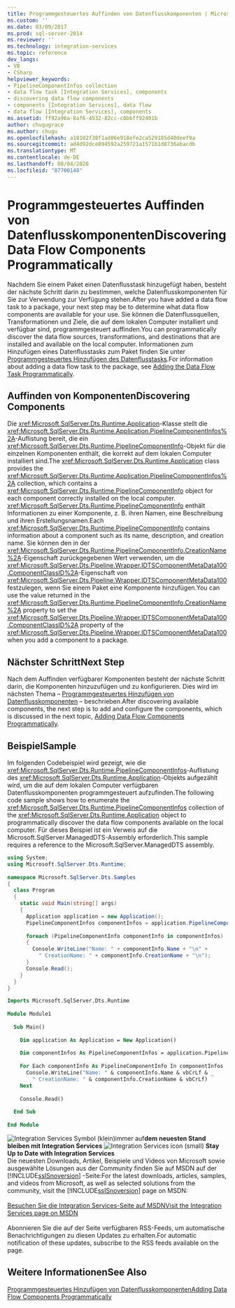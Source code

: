 ```yaml
---
title: Programmgesteuertes Auffinden von Datenflusskomponenten | Microsoft-Dokumentation
ms.custom: ''
ms.date: 03/09/2017
ms.prod: sql-server-2014
ms.reviewer: ''
ms.technology: integration-services
ms.topic: reference
dev_langs:
- VB
- CSharp
helpviewer_keywords:
- PipelineComponentInfos collection
- data flow task [Integration Services], components
- discovering data flow components
- components [Integration Services], data flow
- data flow [Integration Services], components
ms.assetid: ff92a96a-8af6-4532-82cc-c0bbff92401b
author: chugugrace
ms.author: chugu
ms.openlocfilehash: a18102f38f1ad06e918efe2ca529185d40deef9a
ms.sourcegitcommit: ad4d92dce894592a259721a1571b1d8736abacdb
ms.translationtype: MT
ms.contentlocale: de-DE
ms.lasthandoff: 08/04/2020
ms.locfileid: "87700148"
---
```

# <a name="discovering-data-flow-components-programmatically"></a><span data-ttu-id="8ba20-102">Programmgesteuertes Auffinden von Datenflusskomponenten</span><span class="sxs-lookup"><span data-stu-id="8ba20-102">Discovering Data Flow Components Programmatically</span></span>
  <span data-ttu-id="8ba20-103">Nachdem Sie einem Paket einen Datenflusstask hinzugefügt haben, besteht der nächste Schritt darin zu bestimmen, welche Datenflusskomponenten für Sie zur Verwendung zur Verfügung stehen.</span><span class="sxs-lookup"><span data-stu-id="8ba20-103">After you have added a data flow task to a package, your next step may be to determine what data flow components are available for your use.</span></span> <span data-ttu-id="8ba20-104">Sie können die Datenflussquellen, Transformationen und Ziele, die auf dem lokalen Computer installiert und verfügbar sind, programmgesteuert auffinden.</span><span class="sxs-lookup"><span data-stu-id="8ba20-104">You can programmatically discover the data flow sources, transformations, and destinations that are installed and available on the local computer.</span></span> <span data-ttu-id="8ba20-105">Informationen zum Hinzufügen eines Datenflusstasks zum Paket finden Sie unter [Programmgesteuertes Hinzufügen des Datenflusstasks](../building-packages-programmatically/adding-the-data-flow-task-programmatically.md).</span><span class="sxs-lookup"><span data-stu-id="8ba20-105">For information about adding a data flow task to the package, see [Adding the Data Flow Task Programmatically](../building-packages-programmatically/adding-the-data-flow-task-programmatically.md).</span></span>  
  
## <a name="discovering-components"></a><span data-ttu-id="8ba20-106">Auffinden von Komponenten</span><span class="sxs-lookup"><span data-stu-id="8ba20-106">Discovering Components</span></span>  
 <span data-ttu-id="8ba20-107">Die <xref:Microsoft.SqlServer.Dts.Runtime.Application>-Klasse stellt die <xref:Microsoft.SqlServer.Dts.Runtime.Application.PipelineComponentInfos%2A>-Auflistung bereit, die ein <xref:Microsoft.SqlServer.Dts.Runtime.PipelineComponentInfo>-Objekt für die einzelnen Komponenten enthält, die korrekt auf dem lokalen Computer installiert sind.</span><span class="sxs-lookup"><span data-stu-id="8ba20-107">The <xref:Microsoft.SqlServer.Dts.Runtime.Application> class provides the <xref:Microsoft.SqlServer.Dts.Runtime.Application.PipelineComponentInfos%2A> collection, which contains a <xref:Microsoft.SqlServer.Dts.Runtime.PipelineComponentInfo> object for each component correctly installed on the local computer.</span></span> <span data-ttu-id="8ba20-108"><xref:Microsoft.SqlServer.Dts.Runtime.PipelineComponentInfo> enthält Informationen zu einer Komponente, z. B. ihren Namen, eine Beschreibung und ihren Erstellungsnamen.</span><span class="sxs-lookup"><span data-stu-id="8ba20-108">Each <xref:Microsoft.SqlServer.Dts.Runtime.PipelineComponentInfo> contains information about a component such as its name, description, and creation name.</span></span> <span data-ttu-id="8ba20-109">Sie können den in der <xref:Microsoft.SqlServer.Dts.Runtime.PipelineComponentInfo.CreationName%2A>-Eigenschaft zurückgegebenen Wert verwenden, um die <xref:Microsoft.SqlServer.Dts.Pipeline.Wrapper.IDTSComponentMetaData100.ComponentClassID%2A>-Eigenschaft von <xref:Microsoft.SqlServer.Dts.Pipeline.Wrapper.IDTSComponentMetaData100> festzulegen, wenn Sie einem Paket eine Komponente hinzufügen.</span><span class="sxs-lookup"><span data-stu-id="8ba20-109">You can use the value returned in the <xref:Microsoft.SqlServer.Dts.Runtime.PipelineComponentInfo.CreationName%2A> property to set the <xref:Microsoft.SqlServer.Dts.Pipeline.Wrapper.IDTSComponentMetaData100.ComponentClassID%2A> property of the <xref:Microsoft.SqlServer.Dts.Pipeline.Wrapper.IDTSComponentMetaData100> when you add a component to a package.</span></span>  
  
## <a name="next-step"></a><span data-ttu-id="8ba20-110">Nächster Schritt</span><span class="sxs-lookup"><span data-stu-id="8ba20-110">Next Step</span></span>  
 <span data-ttu-id="8ba20-111">Nach dem Auffinden verfügbarer Komponenten besteht der nächste Schritt darin, die Komponenten hinzuzufügen und zu konfigurieren. Dies wird im nächsten Thema – [Programmgesteuertes Hinzufügen von Datenflusskomponenten](../building-packages-programmatically/adding-data-flow-components-programmatically.md) – beschrieben.</span><span class="sxs-lookup"><span data-stu-id="8ba20-111">After discovering available components, the next step is to add and configure the components, which is discussed in the next topic, [Adding Data Flow Components Programmatically](../building-packages-programmatically/adding-data-flow-components-programmatically.md).</span></span>  
  
## <a name="sample"></a><span data-ttu-id="8ba20-112">Beispiel</span><span class="sxs-lookup"><span data-stu-id="8ba20-112">Sample</span></span>  
 <span data-ttu-id="8ba20-113">Im folgenden Codebeispiel wird gezeigt, wie die <xref:Microsoft.SqlServer.Dts.Runtime.PipelineComponentInfos>-Auflistung des <xref:Microsoft.SqlServer.Dts.Runtime.Application>-Objekts aufgezählt wird, um die auf dem lokalen Computer verfügbaren Datenflusskomponenten programmgesteuert aufzufinden.</span><span class="sxs-lookup"><span data-stu-id="8ba20-113">The following code sample shows how to enumerate the <xref:Microsoft.SqlServer.Dts.Runtime.PipelineComponentInfos> collection of the <xref:Microsoft.SqlServer.Dts.Runtime.Application> object to programmatically discover the data flow components available on the local computer.</span></span> <span data-ttu-id="8ba20-114">Für dieses Beispiel ist ein Verweis auf die Microsoft.SqlServer.ManagedDTS-Assembly erforderlich.</span><span class="sxs-lookup"><span data-stu-id="8ba20-114">This sample requires a reference to the Microsoft.SqlServer.ManagedDTS assembly.</span></span>  
  
```csharp  
using System;  
using Microsoft.SqlServer.Dts.Runtime;  
  
namespace Microsoft.SqlServer.Dts.Samples  
{  
  class Program  
  {  
    static void Main(string[] args)  
    {  
      Application application = new Application();  
      PipelineComponentInfos componentInfos = application.PipelineComponentInfos;  
  
      foreach (PipelineComponentInfo componentInfo in componentInfos)  
      {  
        Console.WriteLine("Name: " + componentInfo.Name + "\n" +  
          " CreationName: " + componentInfo.CreationName + "\n");  
      }  
      Console.Read();  
    }  
  }  
}  
```  
  
```vb  
Imports Microsoft.SqlServer.Dts.Runtime  
  
Module Module1  
  
  Sub Main()  
  
    Dim application As Application = New Application()  
  
    Dim componentInfos As PipelineComponentInfos = application.PipelineComponentInfos  
  
    For Each componentInfo As PipelineComponentInfo In componentInfos  
      Console.WriteLine("Name: " & componentInfo.Name & vbCrLf & _  
        " CreationName: " & componentInfo.CreationName & vbCrLf)  
    Next  
  
    Console.Read()  
  
  End Sub  
  
End Module  
```  
  
<span data-ttu-id="8ba20-115">![Integration Services Symbol (klein)](../media/dts-16.gif "Integration Services (kleines Symbol)")immer auf**dem neuesten Stand bleiben mit Integration Services**  </span><span class="sxs-lookup"><span data-stu-id="8ba20-115">![Integration Services icon (small)](../media/dts-16.gif "Integration Services icon (small)")  **Stay Up to Date with Integration Services**</span></span><br /> <span data-ttu-id="8ba20-116">Die neuesten Downloads, Artikel, Beispiele und Videos von Microsoft sowie ausgewählte Lösungen aus der Community finden Sie auf MSDN auf der [!INCLUDE[ssISnoversion](../../includes/ssisnoversion-md.md)] -Seite:</span><span class="sxs-lookup"><span data-stu-id="8ba20-116">For the latest downloads, articles, samples, and videos from Microsoft, as well as selected solutions from the community, visit the [!INCLUDE[ssISnoversion](../../includes/ssisnoversion-md.md)] page on MSDN:</span></span><br /><br /> [<span data-ttu-id="8ba20-117">Besuchen Sie die Integration Services-Seite auf MSDN</span><span class="sxs-lookup"><span data-stu-id="8ba20-117">Visit the Integration Services page on MSDN</span></span>](https://go.microsoft.com/fwlink/?LinkId=136655)<br /><br /> <span data-ttu-id="8ba20-118">Abonnieren Sie die auf der Seite verfügbaren RSS-Feeds, um automatische Benachrichtigungen zu diesen Updates zu erhalten.</span><span class="sxs-lookup"><span data-stu-id="8ba20-118">For automatic notification of these updates, subscribe to the RSS feeds available on the page.</span></span>  
  
## <a name="see-also"></a><span data-ttu-id="8ba20-119">Weitere Informationen</span><span class="sxs-lookup"><span data-stu-id="8ba20-119">See Also</span></span>  
 [<span data-ttu-id="8ba20-120">Programmgesteuertes Hinzufügen von Datenflusskomponenten</span><span class="sxs-lookup"><span data-stu-id="8ba20-120">Adding Data Flow Components Programmatically</span></span>](../building-packages-programmatically/adding-data-flow-components-programmatically.md)  
  
  
